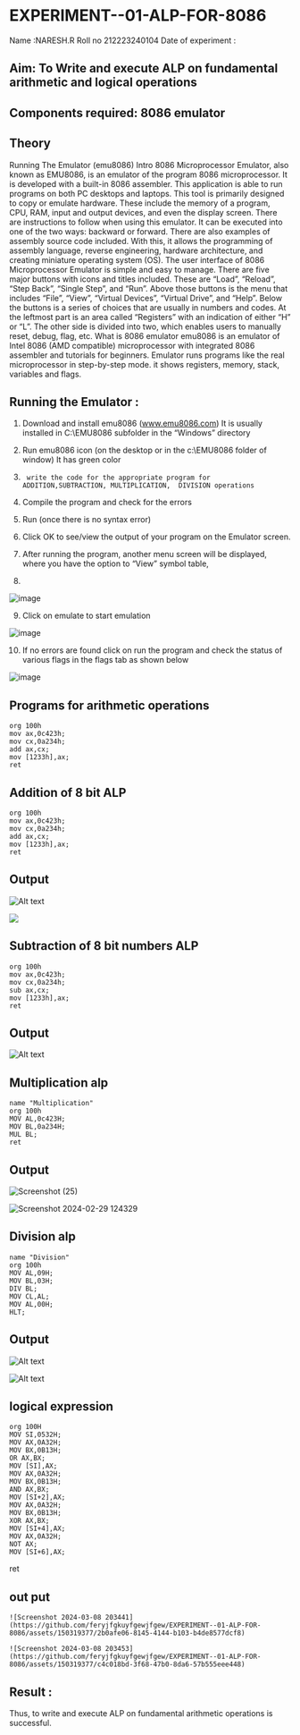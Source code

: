 # EXPERIMENT--01-ALP-FOR-8086
Name :NARESH.R
Roll no 212223240104
Date of experiment :





## Aim: To Write and execute ALP on fundamental arithmetic and logical operations
## Components required: 8086  emulator 
## Theory 
Running The Emulator (emu8086) Intro 8086 Microprocessor Emulator, also known as EMU8086, is an emulator of the program 8086 microprocessor. It is developed with a built-in 8086 assembler. This application is able to run programs on both PC desktops and laptops. This tool is primarily designed to copy or emulate hardware. These include the memory of a program, CPU, RAM, input and output devices, and even the display screen. There are instructions to follow when using this emulator. It can be executed into one of the two ways: backward or forward. There are also examples of assembly source code included. With this, it allows the programming of assembly language, reverse engineering, hardware architecture, and creating miniature operating system (OS). The user interface of 8086 Microprocessor Emulator is simple and easy to manage. There are five major buttons with icons and titles included. These are “Load”, “Reload”, “Step Back”, “Single Step”, and “Run”. Above those buttons is the menu that includes “File”, “View”, “Virtual Devices”, “Virtual Drive”, and “Help”. Below the buttons is a series of choices that are usually in numbers and codes. At the leftmost part is an area called “Registers” with an indication of either “H” or “L”. The other side is divided into two, which enables users to manually reset, debug, flag, etc. What is 8086 emulator emu8086 is an emulator of Intel 8086 (AMD compatible) microprocessor with integrated 8086 assembler and tutorials for beginners. Emulator runs programs like the real microprocessor in step-by-step mode. it shows registers, memory, stack, variables and flags.


 ## Running the Emulator :
1.	Download and install emu8086 (www.emu8086.com) It is usually installed in C:\EMU8086 subfolder in the “Windows” directory
2.	  Run  emu8086 icon (on the desktop or in the c:\EMU8086 folder of window) It has green color 
 
 
3.		write the code for the appropriate program for ADDITION,SUBTRACTION, MULTIPLICATION,  DIVISION operations 

4.	 Compile the program and check for the errors 
5.	Run (once there is no syntax error) 

6.	Click OK to see/view the output of your program on the Emulator screen. 


7.	After running the program, another menu screen will be displayed, where you have the option to “View” symbol table,
8.	 


![image](https://user-images.githubusercontent.com/36288975/189273263-d65baae9-4b8f-4723-afb3-c0ffa4052b04.png)











9.	Click on emulate to start emulation 








![image](https://user-images.githubusercontent.com/36288975/189273273-9bb36ec1-e2e8-4892-8d35-37707332bfdc.png)








10.	If no errors are found click on run the program and check the status of various flags in the flags tab as shown below 






![image](https://user-images.githubusercontent.com/36288975/189273277-113a2a33-4a40-4ff8-95a5-ecd3a1f504fe.png)







## Programs for arithmetic  operations
```
org 100h
mov ax,0c423h;
mov cx,0a234h;
add ax,cx;  
mov [1233h],ax;
ret
```
## Addition  of 8 bit ALP 
```
org 100h
mov ax,0c423h;
mov cx,0a234h;
add ax,cx;  
mov [1233h],ax;
ret
```

## Output  
![Alt text](<Screenshot (17).png>)

  

![](<Screenshot (20).png>)
## Subtraction   of 8 bit numbers  ALP 
```
org 100h
mov ax,0c423h;
mov cx,0a234h;
sub ax,cx;  
mov [1233h],ax;
ret
 ```
## Output  


![Alt text](<Screenshot (24).png>)
## Multiplication alp 
```
name "Multiplication"
org 100h
MOV AL,0c423H;
MOV BL,0a234H;
MUL BL;
ret
```
 ## Output  
![Screenshot (25)](https://github.com/feryjfgkuyfgewjfgew/EXPERIMENT--01-ALP-FOR-8086/assets/150319377/ca791a34-a017-424d-89c9-a6df2e449645)



![Screenshot 2024-02-29 124329](https://github.com/feryjfgkuyfgewjfgew/EXPERIMENT--01-ALP-FOR-8086/assets/150319377/3df3dc12-4a95-4974-8afd-5e29ba50fbde)



## Division alp 
```
name "Division"
org 100h
MOV AL,09H;
MOV BL,03H;
DIV BL;
MOV CL,AL;
MOV AL,00H;
HLT;
```
## Output  

![Alt text](image.png)

![Alt text](image-1.png)

## logical expression
```
org 100H
MOV SI,0532H;
MOV AX,0A32H;
MOV BX,0B13H;
OR AX,BX;
MOV [SI],AX;
MOV AX,0A32H;
MOV BX,0B13H;
AND AX,BX;
MOV [SI+2],AX;
MOV AX,0A32H;
MOV BX,0B13H;
XOR AX,BX;
MOV [SI+4],AX;
MOV AX,0A32H;
NOT AX;
MOV [SI+6],AX;
```
ret
## out put
```
![Screenshot 2024-03-08 203441](https://github.com/feryjfgkuyfgewjfgew/EXPERIMENT--01-ALP-FOR-8086/assets/150319377/2b0afe06-8145-4144-b103-b4de8577dcf8)

![Screenshot 2024-03-08 203453](https://github.com/feryjfgkuyfgewjfgew/EXPERIMENT--01-ALP-FOR-8086/assets/150319377/c4c018bd-3f68-47b0-8da6-57b555eee448)

```

## Result :
 
Thus, to write and execute ALP on fundamental arithmetic operations is successful.







